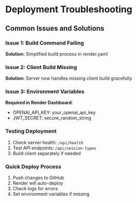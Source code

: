 # Deployment Troubleshooting

## Common Issues and Solutions

### Issue 1: Build Command Failing
**Solution**: Simplified build process in render.yaml

### Issue 2: Client Build Missing
**Solution**: Server now handles missing client build gracefully

### Issue 3: Environment Variables
**Required in Render Dashboard**:
- OPENAI_API_KEY: your_openai_api_key
- JWT_SECRET: secure_random_string

### Testing Deployment
1. Check server health: `/api/health`
2. Test API endpoints: `/api/session-types`
3. Build client separately if needed

### Quick Deploy Process
1. Push changes to GitHub
2. Render will auto-deploy
3. Check logs for errors
4. Set environment variables if missing
